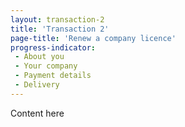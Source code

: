 ```yaml
---
layout: transaction-2
title: 'Transaction 2'
page-title: 'Renew a company licence'
progress-indicator:
 - About you
 - Your company
 - Payment details
 - Delivery
---
```


Content here

